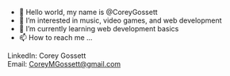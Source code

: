 - 👋 Hello world, my name is @CoreyGossett
- 👀 I’m interested in music, video games, and web development
- 🌱 I’m currently learning web development basics
- 📫 How to reach me ...

LinkedIn: Corey Gossett
<br>
Email: CoreyMGossett@gmail.com
<!---
CoreyGossett/CoreyGossett is a ✨ special ✨ repository because its `README.md` (this file) appears on your GitHub profile.
You can click the Preview link to take a look at your changes.
--->
